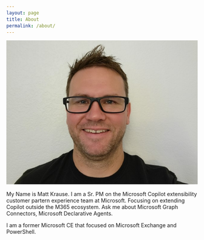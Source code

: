 ```yaml
---
layout: page
title: About
permalink: /about/
---
```


![Picture of me](/assets/site_images/Me_Small.jpg)

My Name is Matt Krause. I am a Sr. PM on the Microsoft Copilot extensibility customer partern experience team at Microsoft. Focusing on extending Copilot outside the M365 ecosystem. Ask me about
Microsoft Graph Connectors, Microsoft Declarative Agents.

I am a former Microsoft CE that focused on Microsoft Exchange and PowerShell.
